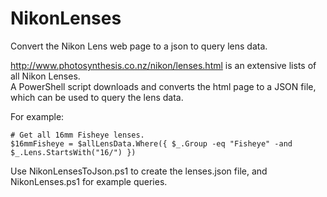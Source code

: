 # NikonLenses
Convert the Nikon Lens web page to a json to query lens data.

http://www.photosynthesis.co.nz/nikon/lenses.html is an extensive lists of all Nikon Lenses.  
A PowerShell script downloads and converts the html page to a JSON file, which can be used to query the lens data.

For example:
```
# Get all 16mm Fisheye lenses.
$16mmFisheye = $allLensData.Where({ $_.Group -eq "Fisheye" -and $_.Lens.StartsWith("16/") })
```

Use NikonLensesToJson.ps1 to create the lenses.json file, and NikonLenses.ps1 for example queries.
